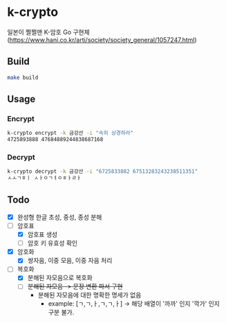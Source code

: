 # k-crypto

일본이 쩔쩔맨 K-암호 Go 구현체(https://www.hani.co.kr/arti/society/society_general/1057247.html)

## Build
```bash
make build
```

## Usage

### Encrypt
```bash
k-crypto encrypt -k 금강산 -i "속히 상경하라"
4725893888 47684889244838687168
```

### Decrypt
```bash
k-crypto decrypt -k 금강산 -i "6725833882 67513283243238511351" 
ㅅㅗㄱㅎㅣ ㅅㅏㅇㄱㅕㅇㅎㅏㄹㅏ
```

## Todo

- [x] 완성형 한글 초성, 중성, 종성 분해
- [ ] 암호표
  - [x] 암호표 생성
  - [ ] 암호 키 유효성 확인
- [x] 암호화
  - [x] 쌍자음, 이중 모음, 이중 자음 처리
- [ ] 복호화
  - [x] 분해된 자모음으로 복호화
  - [ ] ~~분해된 자모음 -> 문장 변환 파서 구현~~ 
    - 분해된 자모음에 대한 명확한 명세가 없음
      - example: [ㄱ,ㄱ,ㅏ,ㄱ,ㄱ,ㅏ] -> 해당 배열이 '까까' 인지 '깍가' 인지 구분 불가.
